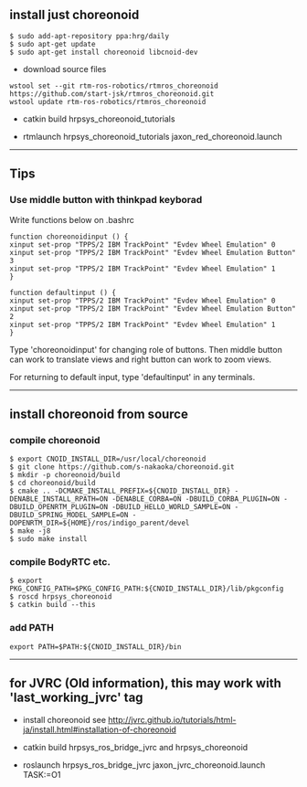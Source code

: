 ## **install just choreonoid**
```
$ sudo add-apt-repository ppa:hrg/daily
$ sudo apt-get update
$ sudo apt-get install choreonoid libcnoid-dev
```
- download source files
```
wstool set --git rtm-ros-robotics/rtmros_choreonoid https://github.com/start-jsk/rtmros_choreonoid.git
wstool update rtm-ros-robotics/rtmros_choreonoid
```

- catkin build hrpsys_choreonoid_tutorials

- rtmlaunch hrpsys_choreonoid_tutorials jaxon_red_choreonoid.launch

---

## **Tips**

### Use middle button with thinkpad keyborad

Write functions below on .bashrc
~~~
function choreonoidinput () {
xinput set-prop "TPPS/2 IBM TrackPoint" "Evdev Wheel Emulation" 0
xinput set-prop "TPPS/2 IBM TrackPoint" "Evdev Wheel Emulation Button" 3
xinput set-prop "TPPS/2 IBM TrackPoint" "Evdev Wheel Emulation" 1
}

function defaultinput () {
xinput set-prop "TPPS/2 IBM TrackPoint" "Evdev Wheel Emulation" 0
xinput set-prop "TPPS/2 IBM TrackPoint" "Evdev Wheel Emulation Button" 2
xinput set-prop "TPPS/2 IBM TrackPoint" "Evdev Wheel Emulation" 1
}
~~~

Type 'choreonoidinput' for changing role of buttons. Then middle button can work to translate views and right button can work to zoom views.

For returning to default input, type 'defaultinput' in any terminals.

---

## **install choreonoid from source**
### compile choreonoid
~~~
$ export CNOID_INSTALL_DIR=/usr/local/choreonoid
$ git clone https://github.com/s-nakaoka/choreonoid.git
$ mkdir -p choreonoid/build
$ cd choreonoid/build
$ cmake .. -DCMAKE_INSTALL_PREFIX=${CNOID_INSTALL_DIR} -DENABLE_INSTALL_RPATH=ON -DENABLE_CORBA=ON -DBUILD_CORBA_PLUGIN=ON -DBUILD_OPENRTM_PLUGIN=ON -DBUILD_HELLO_WORLD_SAMPLE=ON -DBUILD_SPRING_MODEL_SAMPLE=ON -DOPENRTM_DIR=${HOME}/ros/indigo_parent/devel
$ make -j8
$ sudo make install
~~~

### compile BodyRTC etc.
~~~
$ export PKG_CONFIG_PATH=$PKG_CONFIG_PATH:${CNOID_INSTALL_DIR}/lib/pkgconfig
$ roscd hrpsys_choreonoid
$ catkin build --this
~~~

### add PATH
~~~
export PATH=$PATH:${CNOID_INSTALL_DIR}/bin
~~~

---

## for JVRC (Old information), this may work with 'last_working_jvrc' tag
- install choreonoid see http://jvrc.github.io/tutorials/html-ja/install.html#installation-of-choreonoid  

- catkin build hrpsys_ros_bridge_jvrc and hrpsys_choreonoid

- roslaunch hrpsys_ros_bridge_jvrc jaxon_jvrc_choreonoid.launch TASK:=O1
